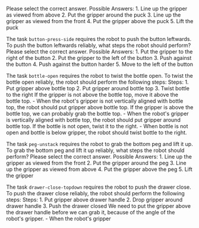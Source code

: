 Please select the correct answer.
    Possible Answers:  1. Line up the gripper as viewed from above  2. Put the gripper around the puck  3. Line up the gripper as viewed from the front  4. Put the gripper above the puck  5. Lift the puck

The task `button-press-side` requires the robot to push the button leftwards.
To push the button leftwards reliably, what steps the robot should perform? Please select the correct answer.
    Possible Answers:  1. Put the gripper to the right of the button  2. Put the gripper to the left of the button  3. Push against the button  4. Push against the button harder  5. Move to the left of the button

The task `bottle-open` requires the robot to twist the bottle open.
To twist the bottle open reliably, the robot should perform the following steps:
    Steps:  1. Put gripper above bottle top  2. Put gripper around bottle top  3. Twist bottle to the right
    If the gripper is not above the bottle top, move it above the bottle top.
    - When the robot's gripper is not vertically aligned with bottle top, the robot should put gripper above bottle top.
    If the gripper is above the bottle top, we can probably grab the bottle top.
    - When the robot's gripper is vertically aligned with bottle top, the robot should put gripper around bottle top.
    If the bottle is not open, twist it to the right.
    - When bottle is not open and bottle is below gripper, the robot should twist bottle to the right.

The task `peg-unstack` requires the robot to grab the bottom peg and lift it up.
To grab the bottom peg and lift it up reliably, what steps the robot should perform? Please select the correct answer.
    Possible Answers:  1. Line up the gripper as viewed from the front  2. Put the gripper around the peg  3. Line up the gripper as viewed from above  4. Put the gripper above the peg  5. Lift the gripper

The task `drawer-close-topdown` requires the robot to push the drawer close.
To push the drawer close reliably, the robot should perform the following steps:
    Steps:  1. Put gripper above drawer handle  2. Drop gripper around drawer handle  3. Push the drawer closed
    We need to put the gripper above the drawer handle before we can grab it, because of the angle of the robot's gripper.
    - When the robot's gripper